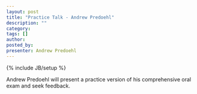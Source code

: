 ```yaml
---
layout: post
title: "Practice Talk - Andrew Predoehl"
description: ""
category: 
tags: []
author: 
posted_by: 
presenter: Andrew Predoehl
---
```

{% include JB/setup %}

Andrew Predoehl will present a practice version of his comprehensive oral exam and seek feedback.
